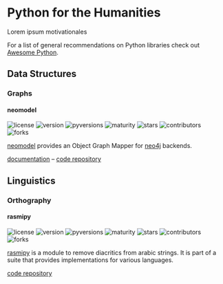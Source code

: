 # Python for the Humanities

Lorem ipsum motivationales

For a list of general recommendations on Python libraries check out
[Awesome Python](https://awesome-python.com/).


## Data Structures

### Graphs

#### neomodel

![license](https://img.shields.io/pypi/l/neomodel)
![version](https://img.shields.io/pypi/v/neomodel)
![pyversions](https://img.shields.io/pypi/pyversions/neomodel)
![maturity](https://img.shields.io/pypi/status/neomodel)
![stars](https://img.shields.io/github/stars/robinedwards/neomodel.svg)
![contributors](https://img.shields.io/github/contributors/robinedwards/neomodel.svg)
![forks](https://img.shields.io/github/forks/robinedwards/neomodel.svg)

[neomodel](https://pypi.python.org/pypi/neomodel) provides an Object Graph Mapper for [neo4j](https://www.neo4j.org/) backends.

[documentation](docs_url) &ndash; [code repository](https://github.com/robinedwards/neomodel)


## Linguistics

### Orthography

#### rasmipy

![license](https://img.shields.io/pypi/l/rasmipy)
![version](https://img.shields.io/pypi/v/rasmipy)
![pyversions](https://img.shields.io/pypi/pyversions/rasmipy)
![maturity](https://img.shields.io/pypi/status/rasmipy)
![stars](https://img.shields.io/github/stars/telota/rasmipy.svg)
![contributors](https://img.shields.io/github/contributors/telota/rasmipy.svg)
![forks](https://img.shields.io/github/forks/telota/rasmipy.svg)

[rasmipy](https://pypi.python.org/pypi/rasmipy) is a module to remove diacritics from arabic strings. It is part of a suite that provides implementations for various languages.

[code repository](https://github.com/telota/rasmipy)
